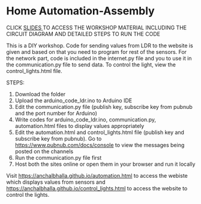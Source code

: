 # Home Automation-Assembly 
CLICK [SLIDES ](https://docs.google.com/presentation/d/1zo2Fed9B6CcyHv5adE_SMtf5pZjYK_uYpe7jlIysYbU/edit?usp=sharing)TO ACCESS THE WORKSHOP MATERIAL INCLUDING THE CIRCUIT DIAGRAM AND DETAILED STEPS TO RUN THE CODE 

This is a DIY workshop. Code for sending values from LDR to the website is given and based on that you need to program for rest of the sensors. For the network part, code is included in the internet.py file and you to use it in the communication.py file to send data. To control the light, view the control_lights.html file.

STEPS: 

1. Download the folder
2. Upload the arduino_code_ldr.ino to Arduino IDE
3. Edit the communication.py file (publish key, subscribe key from pubnub and the port number for Arduino)
4. Write codes for arduino_code_ldr.ino, communication.py, automation.html files to display values appropriately
5. Edit the automation.html and control_lights.html file (publish key and subscribe key from pubnub). Go to https://www.pubnub.com/docs/console to view the messages being posted on the channels
6. Run the communication.py file first
7. Host both the sites online or open them in your browser and run it locally 

Visit https://anchalbhalla.github.io/automation.html to access the webiste which displays values from sensors and https://anchalbhalla.github.io/control_lights.html to access the website to control the lights.
